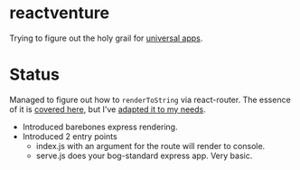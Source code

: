 # reactventure

Trying to figure out the holy grail for [universal apps][1].

# Status

Managed to figure out how to `renderToString` via react-router. The essence of it is [covered here][2], but I've [adapted it to my needs][3].

* Introduced barebones express rendering.
* Introduced 2 entry points
  * index.js with an argument for the route will render to console.
  * serve.js does your bog-standard express app. Very basic.

[1]: https://medium.com/@ghengeveld/isomorphism-vs-universal-javascript-4b47fb481beb
[2]: https://github.com/rackt/react-router/blob/master/docs/advanced/ServerRendering.md
[3]: src/server/render.js